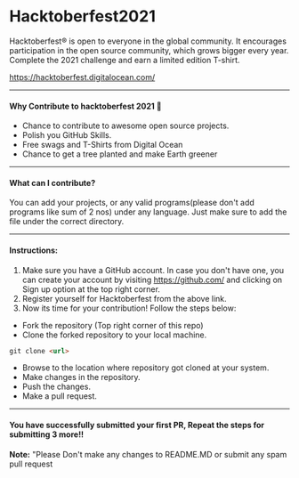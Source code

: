 # Hacktoberfest2021
Hacktoberfest® is open to everyone in the global community. It encourages participation in the open source community, which grows bigger every year. Complete the 2021 challenge and earn a limited edition T-shirt.

https://hacktoberfest.digitalocean.com/

-----
#### Why Contribute to hacktoberfest 2021 🙌

- Chance to contribute to awesome open source projects.
- Polish you GitHub Skills.
- Free swags and T-Shirts from Digital Ocean
- Chance to get a tree planted and make Earth greener

-----
#### What can I contribute?
You can add your projects, or any valid programs(please don't add programs like sum of 2 nos) under any language. Just make sure to add the file under the correct directory.

-----
#### Instructions:
1. Make sure you have a GitHub account. In case you don't have one, you can create your account by visiting https://github.com/ and clicking on Sign up option at the top right corner.
2. Register yourself for Hacktoberfest from the above link.
3. Now its time for your contribution! Follow the steps below:
* Fork the repository (Top right corner of this repo)
* Clone the forked repository to your local machine.
```markdown
git clone <url>
```
* Browse to the location where repository got cloned at your system.
* Make changes in the repository.
* Push the changes.
* Make a pull request.

-----
#### You have successfully submitted your first PR, Repeat the steps for submitting 3 more!!
 **Note:** "Please Don't make any changes to README.MD or submit any spam pull request
